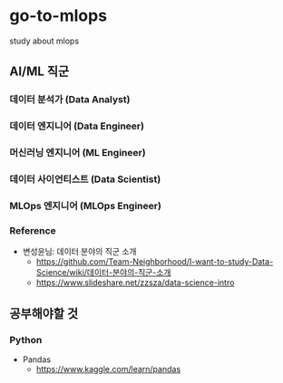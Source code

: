 # go-to-mlops
study about mlops

## AI/ML 직군

### 데이터 분석가 (Data Analyst)

### 데이터 엔지니어 (Data Engineer)

### 머신러닝 엔지니어 (ML Engineer)

### 데이터 사이언티스트 (Data Scientist)

### MLOps 엔지니어 (MLOps Engineer)

### Reference
- 변성윤님: 데이터 분야의 직군 소개
  - https://github.com/Team-Neighborhood/I-want-to-study-Data-Science/wiki/데이터-분야의-직군-소개
  - https://www.slideshare.net/zzsza/data-science-intro

## 공부해야할 것

### Python

- Pandas
  - https://www.kaggle.com/learn/pandas
